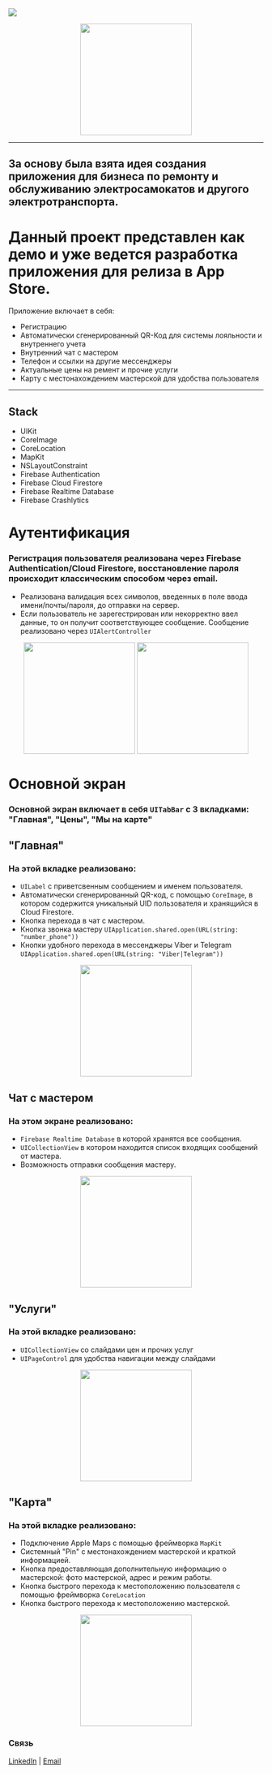 <img src="https://img.shields.io/badge/Swift-UIKit-success">
<p align="center">
      <img src="https://github.com/catthug92/ERepair/blob/main/gif/logo.png" width="220">
</p>

---

## За основу была взята идея создания приложения для бизнеса по ремонту и обслуживанию электросамокатов и другого электротранспорта. 
# Данный проект представлен как демо и уже ведется разработка приложения для релиза в App Store.

Приложение включает в себя:
- Регистрацию
- Автоматически сгенерированный QR-Код для системы лояльности и внутреннего учета
- Внутренний чат с мастером
- Телефон и ссылки на другие мессенджеры
- Актуальные цены на ремент и прочие услуги
- Карту с местонахождением мастерской для удобства пользователя 

 
---

## Stack
- UIKit
- CoreImage
- CoreLocation 
- MapKit
- NSLayoutConstraint
- Firebase Authentication
- Firebase Cloud Firestore
- Firebase Realtime Database
- Firebase Crashlytics

# Аутентификация
### Регистрация пользователя реализована через Firebase Authentication/Cloud Firestore, восстановление пароля происходит классическим способом через email.
- Реализована валидация всех символов, введенных в поле ввода имени/почты/пароля, до отправки на сервер.
- Если пользователь не зарегестрирован или некорректно ввел данные, то он получит соответствующее сообщение. Сообщение реализовано через `UIAlertController`
<p align="center">
      <img src="https://github.com/catthug92/ERepair/blob/main/gif/auth.gif" width="220">  <img src="https://github.com/catthug92/ERepair/blob/main/gif/errorLogin.gif" width="220">
</p>

# Основной экран
### Основной экран включает в себя `UITabBar` с 3 вкладками: "Главная", "Цены", "Мы на карте"

## "Главная"
### На этой вкладке реализовано:
- `UILabel` с приветсвенным сообщением и именем пользователя.
- Автоматически сгенерированный QR-код, с помощью `CoreImage`, в котором содержится уникальный UID пользователя и хранящийся в Cloud Firestore.
- Кнопка перехода в чат с мастером.
- Кнопка звонка мастеру `UIApplication.shared.open(URL(string: "number_phone"))`
- Кнопки удобного перехода в мессенджеры Viber и Telegram `UIApplication.shared.open(URL(string: "Viber|Telegram"))`
<p align="center">
      <img src="https://github.com/catthug92/ERepair/blob/main/gif/main.gif" width="220">
</p>


## Чат с мастером
### На этом экране реализовано:
- `Firebase Realtime Database` в которой хранятся все сообщения.
- `UICollectionView` в котором находится список входящих сообщений от мастера.
- Возможность отправки сообщения мастеру.
<p align="center">
      <img src="https://github.com/catthug92/ERepair/blob/main/gif/chat.gif" width="220">
</p>


## "Услуги"
### На этой вкладке реализовано:
- `UICollectionView` со слайдами цен и прочих услуг
- `UIPageControl` для удобства навигации между слайдами 
<p align="center">
      <img src="https://github.com/catthug92/ERepair/blob/main/gif/catalog.gif" width="220">
</p>


## "Карта"
### На этой вкладке реализовано:
- Подключение Apple Maps с помощью фреймворка `MapKit`
- Системный "Pin" с местонахождением мастерской и краткой информацией.
- Кнопка предоставляющая дополнительную информацию о мастерской: фото мастерской, адрес и режим работы.
- Кнопка быстрого перехода к местоположению пользователя с помощью фреймворка `CoreLocation`
- Кнопка быстрого перехода к местоположению мастерской.
<p align="center">
      <img src="https://github.com/catthug92/ERepair/blob/main/gif/map.gif" width="220"> 
</p>


### Связь
[LinkedIn](https://www.linkedin.com/in/artem-swift/) | [Email](mailto:artem.ios.nikitin@gmail.com "artem.ios.nikitin@gmail.com")
